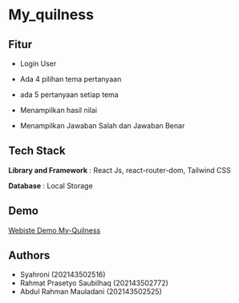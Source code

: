 # My_quilness

## Fitur

- Login User

- Ada 4 pilihan tema pertanyaan

- ada 5 pertanyaan setiap tema

- Menampilkan hasil nilai

- Menampilkan Jawaban Salah dan Jawaban Benar

## Tech Stack

**Library and Framework** : React Js, react-router-dom, Tailwind CSS

**Database** : Local Storage

## Demo

[Webiste Demo My-Quilness ](https://my-quilness.netlify.app/)

## Authors

- Syahroni (202143502516)
- Rahmat Prasetyo Saubilhaq (202143502772)
- Abdul Rahman Mauladani (202143502525)
